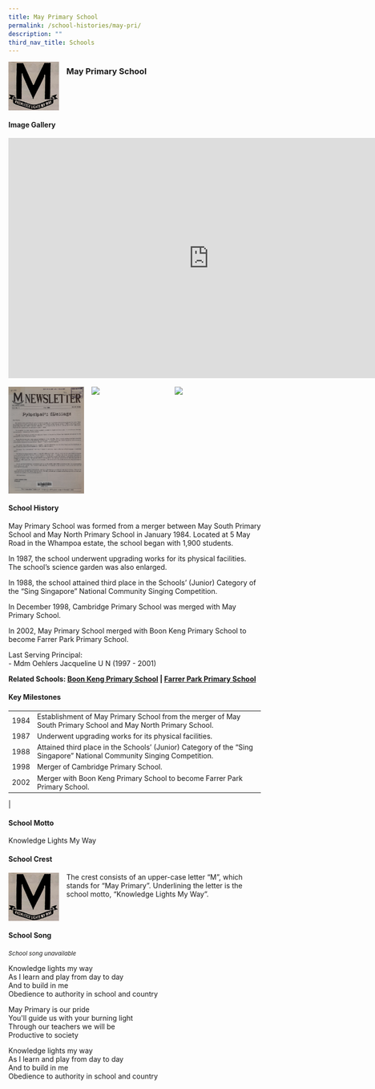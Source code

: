 ```yaml
---
title: May Primary School
permalink: /school-histories/may-pri/
description: ""
third_nav_title: Schools
---
```

<img align="left" style="width:20%;margin-right:15px;" src="/images/maypri1.png">

### **May Primary School**

<br clear="left">

#### **Image Gallery**
<iframe src="https://docs.google.com/presentation/d/e/2PACX-1vRZ-xZMuK16XRoaKGPS4IUoNCgSoBRSiLA-nouQgPcteRQL5TRL1stq1XSE8yIQZYyueEAoIZC10v6T/embed?start=false&amp;loop=true&amp;delayms=5000" frameborder="0" width="800" height="479" allowfullscreen="true"></iframe>

<p><a href="/images/maypri2.jpg">  
<img align="left" style="width:30%;margin-right:15px;" src="/images/maypri2.jpg">
</a></p>

<p><a href="/images/maypri3.jpg">  
<img align="left" style="width:30%;margin-right:15px;" src="/images/maypri3.jpg">
</a></p>

<p><a href="/images/maypri4.jpg">  
<img align="left" style="width:30%;margin-right:15px;" src="/images/maypri4.jpg">
</a></p>

<br clear="left">

#### **School History**
May Primary School was formed from a merger between May South Primary School and May North Primary School in January 1984. Located at 5 May Road in the Whampoa estate, the school began with 1,900 students.

In 1987, the school underwent upgrading works for its physical facilities. The school’s science garden was also enlarged.

In 1988, the school attained third place in the Schools’ (Junior) Category of the “Sing Singapore” National Community Singing Competition.

In December 1998, Cambridge Primary&nbsp;School was merged with May Primary School.

In 2002, May Primary School merged with Boon Keng Primary School to become Farrer Park Primary School.

Last Serving Principal:<br>
\- Mdm Oehlers Jacqueline U N (1997 - 2001)

**Related Schools: [Boon Keng Primary School](/school-histories/boon-keng-pri/) | [Farrer Park Primary School](/school-histories/farrer-park-pri/)**

#### **Key Milestones**

|  |  |
|:---:|---|
| 1984 | Establishment of May Primary School from the merger of May South Primary School and May North Primary School. |
| 1987 | Underwent upgrading works for its physical facilities. |
| 1988 | Attained third place in the Schools’ (Junior) Category of the “Sing Singapore” National Community Singing Competition. |
| 1998 | Merger of Cambridge Primary School. |
| 2002 | Merger with Boon Keng Primary School to become Farrer Park Primary School. |
|

#### **School Motto**
Knowledge Lights My Way

#### **School Crest**
<img align="left" style="width:20%;margin-right:15px;" src="/images/maypri1.png">

The crest consists of an upper-case letter “M”, which stands for “May Primary”. Underlining the letter is the school motto, “Knowledge Lights My Way”.

<br clear="left">

#### **School Song**
<small>*School song unavailable*</small>

Knowledge lights my way<br>
As I learn and play from day to day<br>
And to build in me<br>
Obedience to authority in school and country

May Primary is our pride<br>
You'll guide us with your burning light<br>
Through our teachers we will be<br>
Productive to society

Knowledge lights my way<br>
As I learn and play from day to day<br>
And to build in me<br>
Obedience to authority in school and country